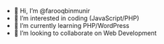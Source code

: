 - 👋 Hi, I’m @farooqbinmunir
- 👀 I’m interested in coding (JavaScript/PHP)
- 🌱 I’m currently learning PHP/WordPress
- 💞️ I’m looking to collaborate on Web Development

<!---
farooqbinmunir/farooqbinmunir is a ✨ special ✨ repository because its `README.md` (this file) appears on your GitHub profile.
You can click the Preview link to take a look at your changes.
--->
